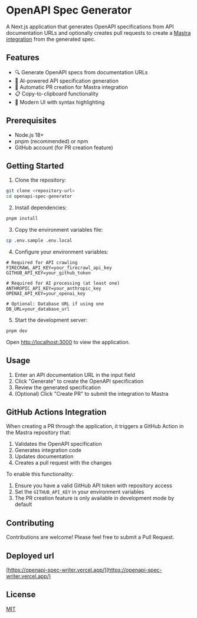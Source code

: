 # OpenAPI Spec Generator

A Next.js application that generates OpenAPI specifications from API documentation URLs and optionally creates pull requests to create a [Mastra integration](https://mastra.ai/docs/guide/how-to/06-adding-integrations) from the generated spec.

## Features

- 🔍 Generate OpenAPI specs from documentation URLs
- 🤖 AI-powered API specification generation
- 🔄 Automatic PR creation for Mastra integration
- 📋 Copy-to-clipboard functionality
- 🎨 Modern UI with syntax highlighting

## Prerequisites

- Node.js 18+
- pnpm (recommended) or npm
- GitHub account (for PR creation feature)

## Getting Started

1. Clone the repository:

```bash
git clone <repository-url>
cd openapi-spec-generator
```

2. Install dependencies:

```bash
pnpm install
```

3. Copy the environment variables file:

```bash
cp .env.sample .env.local
```

4. Configure your environment variables:

```env
# Required for API crawling
FIRECRAWL_API_KEY=your_firecrawl_api_key
GITHUB_API_KEY=your_github_token

# Required for AI processing (at least one)
ANTHROPIC_API_KEY=your_anthropic_key
OPENAI_API_KEY=your_openai_key

# Optional: Database URL if using one
DB_URL=your_database_url
```

5. Start the development server:

```bash
pnpm dev
```

Open [http://localhost:3000](http://localhost:3000) to view the application.

## Usage

1. Enter an API documentation URL in the input field
2. Click "Generate" to create the OpenAPI specification
3. Review the generated specification
4. (Optional) Click "Create PR" to submit the integration to Mastra

## GitHub Actions Integration

When creating a PR through the application, it triggers a GitHub Action in the Mastra repository that:

1. Validates the OpenAPI specification
2. Generates integration code
3. Updates documentation
4. Creates a pull request with the changes

To enable this functionality:

1. Ensure you have a valid GitHub API token with repository access
2. Set the `GITHUB_API_KEY` in your environment variables
3. The PR creation feature is only available in development mode by default

## Contributing

Contributions are welcome! Please feel free to submit a Pull Request.

## Deployed url

[https://openapi-spec-writer.vercel.app/](https://openapi-spec-writer.vercel.app/)

## License

[MIT](LICENSE)
